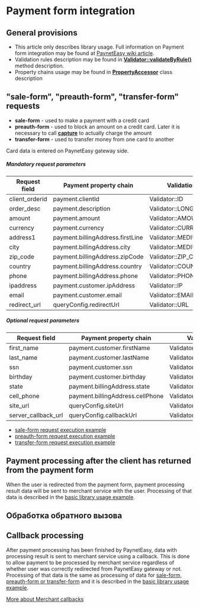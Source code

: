 # Payment form integration

## General provisions

* This article only describes library usage. Full information on Payment form integration may be found at [PaynetEasy wiki article](http://wiki.payneteasy.com/index.php/PnE:Payment_Form_integration).
* Validation rules description may be found in **[Validator::validateByRule()](../library-internals/02-validator.md#validateByRule)** method description.
* Property chains usage may be found in **[PropertyAccessor](../library-internals/03-property-accessor.md)** class description

## <a name="form"></a> "sale-form", "preauth-form", "transfer-form" requests

* **sale-form** - used to make a payment with a credit card
* **preauth-form** - used to block an amount on a credit card. Later it is necessary to call **[capture](01-preauth-capture-transactions.md#capture)** to actually charge the amount
* **transfer-form** - used to transfer money from one card to another

Card data is entered on PaynetEasy gateway side.

##### Mandatory request parameters

Request field       |Payment property chain             |Validation rule
--------------------|-----------------------------------|-----------------
client_orderid      |payment.clientId                   |Validator::ID
order_desc          |payment.description                |Validator::LONG_STRING
amount              |payment.amount                     |Validator::AMOUNT
currency            |payment.currency                   |Validator::CURRENCY
address1            |payment.billingAddress.firstLine   |Validator::MEDIUM_STRING
city                |payment.billingAddress.city        |Validator::MEDIUM_STRING
zip_code            |payment.billingAddress.zipCode     |Validator::ZIP_CODE
country             |payment.billingAddress.country     |Validator::COUNTRY
phone               |payment.billingAddress.phone       |Validator::PHONE
ipaddress           |payment.customer.ipAddress         |Validator::IP
email               |payment.customer.email             |Validator::EMAIL
redirect_url        |queryConfig.redirectUrl            |Validator::URL

##### Optional request parameters

Request field       |Payment property chain             |Validation rule
--------------------|-----------------------------------|-----------------
first_name          |payment.customer.firstName         |Validator::MEDIUM_STRING
last_name           |payment.customer.lastName          |Validator::MEDIUM_STRING
ssn                 |payment.customer.ssn               |Validator::SSN
birthday            |payment.customer.birthday          |Validator::DATE
state               |payment.billingAddress.state       |Validator::COUNTRY
cell_phone          |payment.billingAddress.cellPhone   |Validator::PHONE
site_url            |queryConfig.siteUrl                |Validator::URL
server_callback_url |queryConfig.callbackUrl            |Validator::URL

* [sale-form request execution example](../../../example/sale-form.php)
* [preauth-form request execution example](../../../example/preauth-form.php)
* [transfer-form request execution example](../../../example/transfer-form.php)

## <a name="form-redirect"></a> Payment processing after the client has returned from the payment form

When the user is redirected from the payment form, payment processing result data will be sent to merchant service with the user. Processing of that data is described in the [basic library usage example](../00-basic-tutorial.md#stage_2).

## <a name="callback"></a> Обработка обратного вызова

## <a name="callback"></a> Callback processing

After payment processing has been finished by PaynetEasy, data with processing result is sent to merchant service using a callback. This is done to allow payment to be processed by merchant service regardless of whether user was correctly redirected from PaynetEasy gateway or not. Processing of that data is the same as processing of data for [sale-form, preauth-form or transfer-form](05-payment-form-integration.md) and it is described in the [basic library usage example](../00-basic-tutorial.md#stage_2).

[More about Merchant callbacks](06-merchant-callbacks.md)
